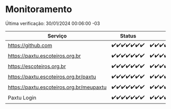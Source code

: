 # Monitoramento

Última verificação: 30/01/2024 00:06:00 -03

|Serviço|Status|Últimas 24h|
|---|---|---|
|https://github.com|<span title="2024-01-23: OK=24">✔️</span><span title="2024-01-24: OK=24">✔️</span><span title="2024-01-25: OK=24">✔️</span><span title="2024-01-26: OK=24">✔️</span><span title="2024-01-27: OK=24">✔️</span><span title="2024-01-28: OK=24">✔️</span><span title="2024-01-29: OK=3">✔️</span>|<span title="29/01/2024 00:06:00 -03 : 200">✔️</span><span title="29/01/2024 01:07:00 -03 : 200">✔️</span><span title="29/01/2024 02:06:00 -03 : 200">✔️</span><span title="29/01/2024 03:08:00 -03 : 200">✔️</span><span title="29/01/2024 04:06:00 -03 : 200">✔️</span><span title="29/01/2024 05:08:00 -03 : 200">✔️</span><span title="29/01/2024 06:07:00 -03 : 200">✔️</span><span title="29/01/2024 07:06:00 -03 : 200">✔️</span><span title="29/01/2024 08:04:00 -03 : 200">✔️</span><span title="29/01/2024 09:10:00 -03 : 200">✔️</span><span title="29/01/2024 10:05:00 -03 : 200">✔️</span><span title="29/01/2024 11:05:00 -03 : 200">✔️</span><span title="29/01/2024 12:06:00 -03 : 200">✔️</span><span title="29/01/2024 13:07:00 -03 : 200">✔️</span><span title="29/01/2024 14:06:00 -03 : 200">✔️</span><span title="29/01/2024 15:07:00 -03 : 200">✔️</span><span title="29/01/2024 16:03:00 -03 : 200">✔️</span><span title="29/01/2024 17:06:00 -03 : 200">✔️</span><span title="29/01/2024 18:03:00 -03 : 200">✔️</span><span title="29/01/2024 19:05:00 -03 : 200">✔️</span><span title="29/01/2024 20:07:00 -03 : 200">✔️</span><span title="29/01/2024 21:30:00 -03 : 200">✔️</span><span title="29/01/2024 22:39:00 -03 : 200">✔️</span><span title="29/01/2024 23:12:00 -03 : 200">✔️</span><span title="30/01/2024 00:06:00 -03 : 200">✔️</span>|
|https://paxtu.escoteiros.org.br|<span title="2024-01-23: OK=24">✔️</span><span title="2024-01-24: OK=24">✔️</span><span title="2024-01-25: OK=24">✔️</span><span title="2024-01-26: OK=24">✔️</span><span title="2024-01-27: OK=24">✔️</span><span title="2024-01-28: OK=24">✔️</span><span title="2024-01-29: OK=3">✔️</span>|<span title="29/01/2024 00:06:00 -03 : 200">✔️</span><span title="29/01/2024 01:07:00 -03 : 200">✔️</span><span title="29/01/2024 02:06:00 -03 : 200">✔️</span><span title="29/01/2024 03:08:00 -03 : 200">✔️</span><span title="29/01/2024 04:06:00 -03 : 200">✔️</span><span title="29/01/2024 05:08:00 -03 : 200">✔️</span><span title="29/01/2024 06:07:00 -03 : 200">✔️</span><span title="29/01/2024 07:06:00 -03 : 200">✔️</span><span title="29/01/2024 08:04:00 -03 : 200">✔️</span><span title="29/01/2024 09:10:00 -03 : 200">✔️</span><span title="29/01/2024 10:05:00 -03 : 200">✔️</span><span title="29/01/2024 11:05:00 -03 : 200">✔️</span><span title="29/01/2024 12:06:00 -03 : 200">✔️</span><span title="29/01/2024 13:07:00 -03 : 200">✔️</span><span title="29/01/2024 14:06:00 -03 : 200">✔️</span><span title="29/01/2024 15:07:00 -03 : 200">✔️</span><span title="29/01/2024 16:03:00 -03 : 200">✔️</span><span title="29/01/2024 17:06:00 -03 : 200">✔️</span><span title="29/01/2024 18:03:00 -03 : 200">✔️</span><span title="29/01/2024 19:05:00 -03 : 200">✔️</span><span title="29/01/2024 20:07:00 -03 : 200">✔️</span><span title="29/01/2024 21:30:00 -03 : 200">✔️</span><span title="29/01/2024 22:39:00 -03 : 200">✔️</span><span title="29/01/2024 23:12:00 -03 : 200">✔️</span><span title="30/01/2024 00:06:00 -03 : 200">✔️</span>|
|https://escoteiros.org.br|<span title="2024-01-23: OK=24">✔️</span><span title="2024-01-24: OK=24">✔️</span><span title="2024-01-25: OK=24">✔️</span><span title="2024-01-26: OK=24">✔️</span><span title="2024-01-27: OK=24">✔️</span><span title="2024-01-28: OK=24">✔️</span><span title="2024-01-29: OK=3">✔️</span>|<span title="29/01/2024 00:06:00 -03 : 200">✔️</span><span title="29/01/2024 01:07:00 -03 : 200">✔️</span><span title="29/01/2024 02:06:00 -03 : 200">✔️</span><span title="29/01/2024 03:08:00 -03 : 200">✔️</span><span title="29/01/2024 04:06:00 -03 : 200">✔️</span><span title="29/01/2024 05:08:00 -03 : 200">✔️</span><span title="29/01/2024 06:07:00 -03 : 200">✔️</span><span title="29/01/2024 07:06:00 -03 : 200">✔️</span><span title="29/01/2024 08:04:00 -03 : 200">✔️</span><span title="29/01/2024 09:10:00 -03 : 200">✔️</span><span title="29/01/2024 10:05:00 -03 : 200">✔️</span><span title="29/01/2024 11:05:00 -03 : 200">✔️</span><span title="29/01/2024 12:06:00 -03 : 200">✔️</span><span title="29/01/2024 13:07:00 -03 : 200">✔️</span><span title="29/01/2024 14:06:00 -03 : 200">✔️</span><span title="29/01/2024 15:07:00 -03 : 200">✔️</span><span title="29/01/2024 16:03:00 -03 : 200">✔️</span><span title="29/01/2024 17:06:00 -03 : 200">✔️</span><span title="29/01/2024 18:03:00 -03 : 200">✔️</span><span title="29/01/2024 19:05:00 -03 : 200">✔️</span><span title="29/01/2024 20:07:00 -03 : 200">✔️</span><span title="29/01/2024 21:30:00 -03 : 200">✔️</span><span title="29/01/2024 22:39:00 -03 : 200">✔️</span><span title="29/01/2024 23:12:00 -03 : 200">✔️</span><span title="30/01/2024 00:06:00 -03 : 200">✔️</span>|
|https://paxtu.escoteiros.org.br/paxtu|<span title="2024-01-23: OK=24">✔️</span><span title="2024-01-24: OK=24">✔️</span><span title="2024-01-25: OK=24">✔️</span><span title="2024-01-26: OK=24">✔️</span><span title="2024-01-27: OK=24">✔️</span><span title="2024-01-28: OK=24">✔️</span><span title="2024-01-29: OK=3">✔️</span>|<span title="29/01/2024 00:06:00 -03 : 200">✔️</span><span title="29/01/2024 01:07:00 -03 : 200">✔️</span><span title="29/01/2024 02:06:00 -03 : 200">✔️</span><span title="29/01/2024 03:08:00 -03 : 200">✔️</span><span title="29/01/2024 04:06:00 -03 : 200">✔️</span><span title="29/01/2024 05:08:00 -03 : 200">✔️</span><span title="29/01/2024 06:07:00 -03 : 200">✔️</span><span title="29/01/2024 07:06:00 -03 : 200">✔️</span><span title="29/01/2024 08:04:00 -03 : 200">✔️</span><span title="29/01/2024 09:11:00 -03 : 200">✔️</span><span title="29/01/2024 10:05:00 -03 : 200">✔️</span><span title="29/01/2024 11:05:00 -03 : 200">✔️</span><span title="29/01/2024 12:06:00 -03 : 200">✔️</span><span title="29/01/2024 13:07:00 -03 : 200">✔️</span><span title="29/01/2024 14:06:00 -03 : 200">✔️</span><span title="29/01/2024 15:07:00 -03 : 200">✔️</span><span title="29/01/2024 16:03:00 -03 : 200">✔️</span><span title="29/01/2024 17:06:00 -03 : 200">✔️</span><span title="29/01/2024 18:03:00 -03 : 200">✔️</span><span title="29/01/2024 19:05:00 -03 : 200">✔️</span><span title="29/01/2024 20:07:00 -03 : 200">✔️</span><span title="29/01/2024 21:30:00 -03 : 200">✔️</span><span title="29/01/2024 22:39:00 -03 : 200">✔️</span><span title="29/01/2024 23:12:00 -03 : 200">✔️</span><span title="30/01/2024 00:06:00 -03 : 200">✔️</span>|
|https://paxtu.escoteiros.org.br/meupaxtu|<span title="2024-01-23: OK=24">✔️</span><span title="2024-01-24: OK=24">✔️</span><span title="2024-01-25: OK=24">✔️</span><span title="2024-01-26: OK=24">✔️</span><span title="2024-01-27: OK=24">✔️</span><span title="2024-01-28: OK=24">✔️</span><span title="2024-01-29: OK=3">✔️</span>|<span title="29/01/2024 00:06:00 -03 : 200">✔️</span><span title="29/01/2024 01:07:00 -03 : 200">✔️</span><span title="29/01/2024 02:06:00 -03 : 200">✔️</span><span title="29/01/2024 03:08:00 -03 : 200">✔️</span><span title="29/01/2024 04:06:00 -03 : 200">✔️</span><span title="29/01/2024 05:08:00 -03 : 200">✔️</span><span title="29/01/2024 06:07:00 -03 : 200">✔️</span><span title="29/01/2024 07:06:00 -03 : 200">✔️</span><span title="29/01/2024 08:04:00 -03 : 200">✔️</span><span title="29/01/2024 09:11:00 -03 : 200">✔️</span><span title="29/01/2024 10:05:00 -03 : 200">✔️</span><span title="29/01/2024 11:05:00 -03 : 200">✔️</span><span title="29/01/2024 12:06:00 -03 : 200">✔️</span><span title="29/01/2024 13:07:00 -03 : 200">✔️</span><span title="29/01/2024 14:06:00 -03 : 200">✔️</span><span title="29/01/2024 15:07:00 -03 : 200">✔️</span><span title="29/01/2024 16:03:00 -03 : 200">✔️</span><span title="29/01/2024 17:06:00 -03 : 200">✔️</span><span title="29/01/2024 18:03:00 -03 : 200">✔️</span><span title="29/01/2024 19:05:00 -03 : 200">✔️</span><span title="29/01/2024 20:07:00 -03 : 200">✔️</span><span title="29/01/2024 21:30:00 -03 : 200">✔️</span><span title="29/01/2024 22:39:00 -03 : 200">✔️</span><span title="29/01/2024 23:12:00 -03 : 200">✔️</span><span title="30/01/2024 00:06:00 -03 : 200">✔️</span>|
|Paxtu Login|<span title="2024-01-23: OK=24">✔️</span><span title="2024-01-24: OK=24">✔️</span><span title="2024-01-25: OK=24">✔️</span><span title="2024-01-26: OK=24">✔️</span><span title="2024-01-27: OK=24">✔️</span><span title="2024-01-28: OK=24">✔️</span><span title="2024-01-29: OK=3">✔️</span>|<span title="29/01/2024 00:06:00 -03 : 200">✔️</span><span title="29/01/2024 01:07:00 -03 : 200">✔️</span><span title="29/01/2024 02:06:00 -03 : 200">✔️</span><span title="29/01/2024 03:08:00 -03 : 200">✔️</span><span title="29/01/2024 04:06:00 -03 : 200">✔️</span><span title="29/01/2024 05:08:00 -03 : 200">✔️</span><span title="29/01/2024 06:07:00 -03 : 200">✔️</span><span title="29/01/2024 07:06:00 -03 : 200">✔️</span><span title="29/01/2024 08:04:00 -03 : 200">✔️</span><span title="29/01/2024 09:11:00 -03 : 200">✔️</span><span title="29/01/2024 10:05:00 -03 : 200">✔️</span><span title="29/01/2024 11:05:00 -03 : 200">✔️</span><span title="29/01/2024 12:06:00 -03 : 200">✔️</span><span title="29/01/2024 13:07:00 -03 : 200">✔️</span><span title="29/01/2024 14:06:00 -03 : 200">✔️</span><span title="29/01/2024 15:07:00 -03 : 200">✔️</span><span title="29/01/2024 16:03:00 -03 : 200">✔️</span><span title="29/01/2024 17:06:00 -03 : 200">✔️</span><span title="29/01/2024 18:03:00 -03 : 200">✔️</span><span title="29/01/2024 19:05:00 -03 : 200">✔️</span><span title="29/01/2024 20:07:00 -03 : 200">✔️</span><span title="29/01/2024 21:30:00 -03 : 200">✔️</span><span title="29/01/2024 22:39:00 -03 : 200">✔️</span><span title="29/01/2024 23:12:00 -03 : 200">✔️</span><span title="30/01/2024 00:06:00 -03 : 200">✔️</span>|
